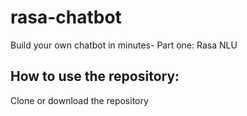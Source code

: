 # rasa-chatbot
Build your own chatbot in minutes- Part one: Rasa NLU

## How to use the repository:
Clone or download the repository
